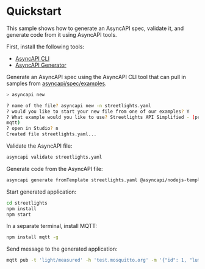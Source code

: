 # Quickstart

This sample shows how to generate an AsyncAPI spec, validate it, and generate
code from it using AsyncAPI tools.

First, install the following tools:

* [AsyncAPI CLI](https://www.asyncapi.com/tools/cli)
* [AsyncAPI Generator](https://www.asyncapi.com/tools/generator)

Generate an AsyncAPI spec using the AsyncAPI CLI tool that can pull in samples
from [asyncapi/spec/examples](https://github.com/asyncapi/spec/tree/master/examples).

```sh
> asyncapi new

? name of the file? asyncapi new -n streetlights.yaml
? would you like to start your new file from one of our examples? Y
? What example would you like to use? Streetlights API Simplified - (protocols:
mqtt)
? open in Studio? n
Created file streetlights.yaml...
```

Validate the AsyncAPI file:

```sh
asyncapi validate streetlights.yaml
```

Generate code from the AsyncAPI file:

```sh
asyncapi generate fromTemplate streetlights.yaml @asyncapi/nodejs-template -o streetlights -p server=mosquitto
```

Start generated application:

```sh
cd streetlights
npm install
npm start
```

In a separate terminal, install MQTT:

```sh
npm install mqtt -g
```

Send message to the generated application:

```sh
mqtt pub -t 'light/measured' -h 'test.mosquitto.org' -m '{"id": 1, "lumens": 3, "sentAt": "2022-06-07T12:34:32.000Z"}'
```
